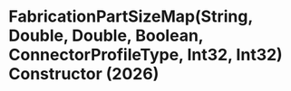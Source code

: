 # FabricationPartSizeMap(String, Double, Double, Boolean, ConnectorProfileType, Int32, Int32) Constructor (2026)

﻿